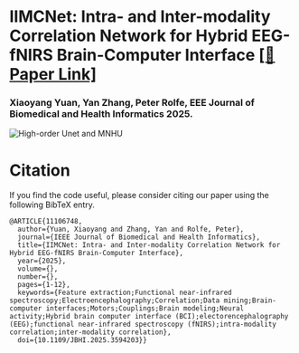 # IIMCNet: Intra- and Inter-modality Correlation Network for Hybrid EEG-fNIRS Brain-Computer Interface [[📄 Paper Link]](https://ieeexplore.ieee.org/document/11106748)
### Xiaoyang Yuan, Yan Zhang, Peter Rolfe, EEE Journal of Biomedical and Health Informatics 2025. 
![High-order Unet and MNHU](https://github.com/Y-xiaoyang/MNHU-Net/blob/main/Structure.png)

# Citation
If you find the code useful, please consider citing our paper using the following BibTeX entry.
```text
@ARTICLE{11106748,
  author={Yuan, Xiaoyang and Zhang, Yan and Rolfe, Peter},
  journal={IEEE Journal of Biomedical and Health Informatics}, 
  title={IIMCNet: Intra- and Inter-modality Correlation Network for Hybrid EEG-fNIRS Brain-Computer Interface}, 
  year={2025},
  volume={},
  number={},
  pages={1-12},
  keywords={Feature extraction;Functional near-infrared spectroscopy;Electroencephalography;Correlation;Data mining;Brain-computer interfaces;Motors;Couplings;Brain modeling;Neural activity;Hybrid brain computer interface (BCI);electorencephalography (EEG);functional near-infrared spectroscopy (fNIRS);intra-modality correlation;inter-modality correlation},
  doi={10.1109/JBHI.2025.3594203}}
```
 
